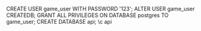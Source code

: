 CREATE USER game_user WITH PASSWORD '123';
ALTER USER game_user  CREATEDB;
GRANT ALL PRIVILEGES ON DATABASE postgres TO game_user;
CREATE DATABASE api;
\c api 
